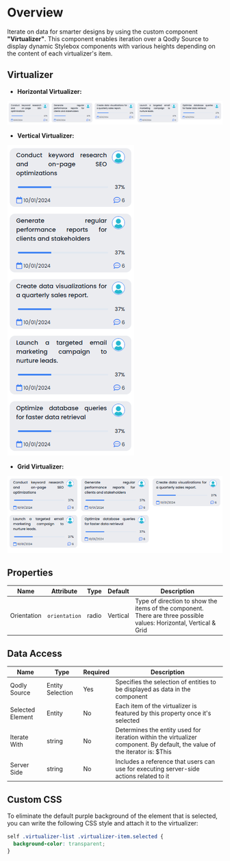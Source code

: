 # Overview

Iterate on data for smarter designs by using the custom component **"Virtualizer"**. This component enables iteration over a Qodly Source to display dynamic Stylebox components with various heights depending on the content of each virtualizer's item.

## Virtualizer

- **Horizontal Virtualizer:**

![Horizontal Virtualizer](public/image.png)

- **Vertical Virtualizer:**

![Vertical Virtualizer](public/image-1.png)

- **Grid Virtualizer:**

![Grid Virtualizer](public/image-2.png)

## Properties

| Name        | Attribute     | Type  | Default  | Description                                                                                                        |
| ----------- | ------------- | ----- | -------- | ------------------------------------------------------------------------------------------------------------------ |
| Orientation | `orientation` | radio | Vertical | Type of direction to show the items of the component. There are three possible values: Horizontal, Vertical & Grid |

## Data Access

| Name             | Type             | Required | Description                                                                                                                |
| ---------------- | ---------------- | -------- | -------------------------------------------------------------------------------------------------------------------------- |
| Qodly Source     | Entity Selection | Yes      | Specifies the selection of entities to be displayed as data in the component                                               |
| Selected Element | Entity           | No       | Each item of the virtualizer is featured by this property once it's selected                                               |
| Iterate With     | string           | No       | Determines the entity used for iteration within the virtualizer component. By default, the value of the iterator is: $This |
| Server Side      | string           | No       | Includes a reference that users can use for executing server-side actions related to it                                    |

## Custom CSS

To eliminate the default purple background of the element that is selected, you can write the following CSS style and attach it to the virtualizer:

```css
self .virtualizer-list .virtualizer-item.selected {
  background-color: transparent;
}
```
